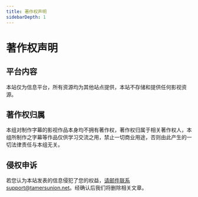 ```yaml
---
title: 著作权声明
sidebarDepth: 1
---
```


# 著作权声明

## 平台内容
本站仅为信息平台，所有资源均为其他站点提供，本站不存储和提供任何影视资源。

## 著作权归属
本组对制作字幕的影视作品本身均不拥有著作权，著作权归属于相关著作权人，本组所制作之字幕等作品仅供学习交流之用，禁止一切商业用途，否则由此产生的一切法律责任与本组无关。

## 侵权申诉
若您认为本站发表的信息侵犯了您的权益，请邮件联系support@tamersunion.net。经确认后我们将删除相关文章。